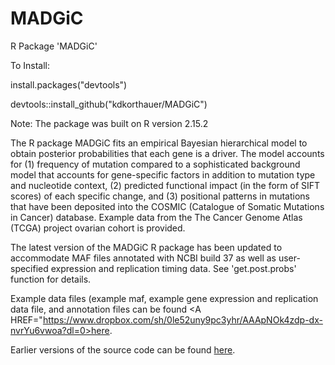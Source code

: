 # MADGiC
R Package 'MADGiC' 

To Install:
  
  install.packages("devtools")

devtools::install_github("kdkorthauer/MADGiC")

Note: The package was built on R version 2.15.2

The R package MADGiC fits an empirical Bayesian hierarchical model to obtain posterior probabilities that each gene is a driver.
The model accounts for (1) frequency of mutation compared to a
sophisticated background model that accounts for gene-specific factors in
addition to mutation type and nucleotide context, (2) predicted
functional impact (in the form of SIFT scores) of each specific change,
and (3) positional patterns in mutations that have been
deposited into the COSMIC (Catalogue of Somatic Mutations in Cancer)
database. Example data from the The Cancer Genome Atlas (TCGA) project ovarian cohort is provided.

The latest version of the MADGiC R package has been updated to accommodate MAF files annotated with NCBI build 37 as well as 
user-specified expression and replication timing data.  See 'get.post.probs' function for details.

Example data files (example maf, example gene expression and replication data file, and annotation files can be found <A HREF="https://www.dropbox.com/sh/0le52uny9pc3yhr/AAApNOk4zdp-dx-nvrYu6vwoa?dl=0>here</A>.

Earlier versions of the source code can be found <A HREF="https://www.biostat.wisc.edu/~kendzior/MADGiC">here</A>.</p>
